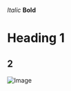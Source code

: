 *Italic*
**Bold**
# Heading 1
## 2
![Image](https://ih0.redbubble.net/image.3510672417.8841/raf,360x360,075,t,fafafa:ca443f4786.jpg)
